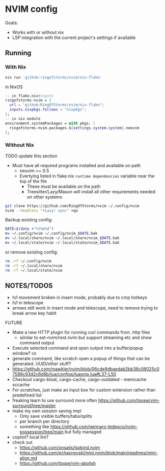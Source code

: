 # NVIM config

Goals:

- Works with or without nix
- LSP integration with the current project's settings if available

## Running

### With Nix

```sh
nix run 'github:ringofstorms/nvim/nix-flake'
```

in NixOS

```nix
-- in flake.nix#inputs
ringofstorms-nvim = {
  url = "github:RingOfStorms/nvim/nix-flake";
  inputs.nixpkgs.follows = "nixpkgs";
};
-- in nix module
environment.systemPackages = with pkgs; [
  ringofstorms-nvim.packages.${settings.system.system}.neovim
];
```

### Without Nix

TODO update this section

- Must have all required programs installed and available on path
  - neovim >= 0.5
  - Evertying listed in flake.nix `runtime dependencies` variable near the top of the file
    - These must be available on the path
    - Treesitter/Lazy/Mason will install all other requirements needed on other systems

```sh
git clone https://github.com/RingOfStorms/nvim ~/.config/nvim
nvim --headless "+Lazy! sync" +qa
```

Backup existing config:

```sh
DATE=$(date +"%Y%m%d")
mv ~/.config/nvim ~/.config/nvim_$DATE.bak
mv ~/.local/share/nvim ~/.local/share/nvim_$DATE.bak
mv ~/.local/state/nvim ~/.local/state/nvim_$DATE.bak
```

or remove existing config:

```sh
rm -rf ~/.config/nvim 
rm -rf ~/.local/share/nvim
rm -rf ~/.local/state/nvim 
```

## NOTES/TODOS

- h/l movement broken in insert mode, probably due to cmp hotkeys
- h/l in telescope
- arrows still work in insert mode and telescope, need to remove trying to break arrow key habit

FUTURE

- Make a new HTTP plugin for running curl commands from .http files
  - similar to est-nvim/rest.nvim but support streaming etc and show command output
- Execute selected command and open output into a buffer/popup window? <leader>cx
- generate command, like scratch open a popup of things that can be generated. UUID/other stuff?
- <https://github.com/mawkler/nvim/blob/06cde9dbaedab2bb36c06025c07589c93d2c6d6b/lua/configs/luasnip.lua#L37-L50>
- Checkout cargo-bloat, cargo-cache, cargo-outdated - memcache sccache
- For scratches, just make an input box for custom extension rather than predefined list
- freaking learn to use surround more often <https://github.com/tpope/vim-surround/tree/master>
- make my own session saving impl
  - Only save visible buffers/tabs/splits
  - per branch per directory
  - something like <https://github.com/gennaro-tedesco/nvim-possession/tree/main> but fully managed
- copilot? local llm?
- check out
  - <https://github.com/onsails/lspkind.nvim>
  - <https://github.com/echasnovski/mini.nvim/blob/main/readmes/mini-align.md>
  - <https://github.com/tpope/vim-abolish>
